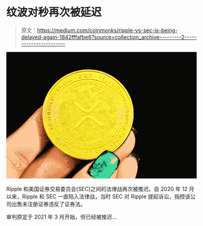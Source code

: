# 纹波对秒再次被延迟

> 原文：<https://medium.com/coinmonks/ripple-vs-sec-is-being-delayed-again-1842fffafbe6?source=collection_archive---------2----------------------->

![](img/d32628fd0bad4319bd018d1327a62130.png)

Ripple 和美国证券交易委员会(SEC)之间的法律战再次被推迟。自 2020 年 12 月以来，Ripple 和 SEC 一直陷入法律战，当时 SEC 对 Ripple 提起诉讼，指控该公司出售未注册证券违反了证券法。

审判原定于 2021 年 3 月开始，但已经被推迟…